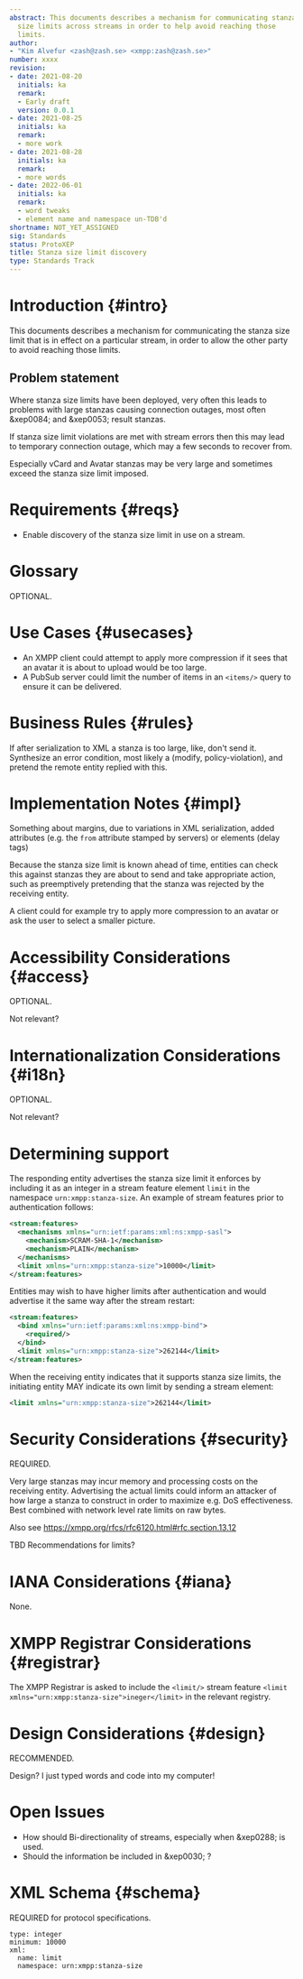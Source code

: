 ```yaml
---
abstract: This documents describes a mechanism for communicating stanza
  size limits across streams in order to help avoid reaching those
  limits.
author:
- "Kim Alvefur <zash@zash.se> <xmpp:zash@zash.se>"
number: xxxx
revision:
- date: 2021-08-20
  initials: ka
  remark:
  - Early draft
  version: 0.0.1
- date: 2021-08-25
  initials: ka
  remark:
  - more work
- date: 2021-08-28
  initials: ka
  remark:
  - more words
- date: 2022-06-01
  initials: ka
  remark:
  - word tweaks
  - element name and namespace un-TDB'd
shortname: NOT_YET_ASSIGNED
sig: Standards
status: ProtoXEP
title: Stanza size limit discovery
type: Standards Track
---
```


# Introduction {#intro}

This documents describes a mechanism for communicating the stanza size
limit that is in effect on a particular stream, in order to allow the
other party to avoid reaching those limits.

## Problem statement

Where stanza size limits have been deployed, very often this leads to
problems with large stanzas causing connection outages, most often
&xep0084; and &xep0053; result stanzas.

If stanza size limit violations are met with stream errors then this may
lead to temporary connection outage, which may a few seconds to recover
from.

Especially vCard and Avatar stanzas may be very large and sometimes
exceed the stanza size limit imposed.

# Requirements {#reqs}

-   Enable discovery of the stanza size limit in use on a stream.

# Glossary

OPTIONAL.

# Use Cases {#usecases}

-   An XMPP client could attempt to apply more compression if it sees
    that an avatar it is about to upload would be too large.
-   A PubSub server could limit the number of items in an `<items/>`
    query to ensure it can be delivered.

# Business Rules {#rules}

If after serialization to XML a stanza is too large, like, don't send
it. Synthesize an error condition, most likely a (modify,
policy-violation), and pretend the remote entity replied with this.

# Implementation Notes {#impl}

Something about margins, due to variations in XML serialization, added
attributes (e.g. the `from` attribute stamped by servers) or elements
(delay tags)

Because the stanza size limit is known ahead of time, entities can check
this against stanzas they are about to send and take appropriate action,
such as preemptively pretending that the stanza was rejected by the
receiving entity.

A client could for example try to apply more compression to an avatar or
ask the user to select a smaller picture.

# Accessibility Considerations {#access}

OPTIONAL.

Not relevant?

# Internationalization Considerations {#i18n}

OPTIONAL.

Not relevant?

# Determining support

The responding entity advertises the stanza size limit it enforces by
including it as an integer in a stream feature element `limit` in the
namespace `urn:xmpp:stanza-size`. An example of stream features prior to
authentication follows:

``` {.xml .example}
<stream:features>
  <mechanisms xmlns="urn:ietf:params:xml:ns:xmpp-sasl">
    <mechanism>SCRAM-SHA-1</mechanism>
    <mechanism>PLAIN</mechanism>
  </mechanisms>
  <limit xmlns="urn:xmpp:stanza-size">10000</limit>
</stream:features>
```

Entities may wish to have higher limits after authentication and would
advertise it the same way after the stream restart:

``` {.xml .example}
<stream:features>
  <bind xmlns="urn:ietf:params:xml:ns:xmpp-bind">
    <required/>
  </bind>
  <limit xmlns="urn:xmpp:stanza-size">262144</limit>
</stream:features>
```

When the receiving entity indicates that it supports stanza size limits,
the initiating entity MAY indicate its own limit by sending a stream
element:

``` {.xml .example}
<limit xmlns="urn:xmpp:stanza-size">262144</limit>
```
# Security Considerations {#security}

REQUIRED.

Very large stanzas may incur memory and processing costs on the
receiving entity. Advertising the actual limits could inform an attacker
of how large a stanza to construct in order to maximize e.g. DoS
effectiveness. Best combined with network level rate limits on raw
bytes.

Also see https://xmpp.org/rfcs/rfc6120.html#rfc.section.13.12

TBD Recommendations for limits?

# IANA Considerations {#iana}

None.

# XMPP Registrar Considerations {#registrar}

The XMPP Registrar is asked to include the `<limit/>` stream feature
`<limit xmlns="urn:xmpp:stanza-size">ineger</limit>` in the relevant
registry.

# Design Considerations {#design}

RECOMMENDED.

Design? I just typed words and code into my computer!

# Open Issues

-   How should Bi-directionality of streams, especially when &xep0288; is used.
-   Should the information be included in &xep0030; ?

# XML Schema {#schema}

REQUIRED for protocol specifications.

```
type: integer
minimum: 10000
xml:
  name: limit
  namespace: urn:xmpp:stanza-size
```
